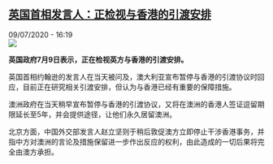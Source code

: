 <!--1594310105000-->
[英国首相发言人：正检视与香港的引渡安排](http://www.rfi.fr//cn/%E6%AC%A7%E6%B4%B2/20200709-%E8%8B%B1%E5%9B%BD%E9%A6%96%E7%9B%B8%E5%8F%91%E8%A8%80%E4%BA%BA-%E6%AD%A3%E6%A3%80%E8%A7%86%E4%B8%8E%E9%A6%99%E6%B8%AF%E7%9A%84%E5%BC%95%E6%B8%A1%E5%AE%89%E6%8E%92)
------

<div>09/07/2020 - 16:19</div><img src="https://s.rfi.fr/media/display/7b95d2c0-ab2d-11ea-8f4b-005056bff430/w:310/p:16x9/2020-06-03T000000Z_625313506_RC2R1H93SD0B_RTRMADP_3_BRITAIN-POLITICS-JOHNSON.JPG"><p><strong>英国政府7月9日表示，正在检视英方与香港的引渡安排。</strong></p><div class="t-content__body u-clearfix"><div class="m-interstitial"></div><p>英国首相约翰逊的发言人在当天被问及，澳大利亚宣布暂停与香港的引渡协议时回应，目前正在研究相关引渡安排，但认为与香港已经有重要的保障措施。</p><p>澳洲政府在当天稍早宣布暂停与香港的引渡协议，又将在澳洲的香港人签证逗留期限延长至5年，并会提供途径，让他们永久居留澳洲。</p><p>北京方面，中国外交部发言人赵立坚则于稍后敦促澳方立即停止干涉香港事务，并指中方对澳洲的言论及措施保留进一步作出反应的权利，由此造成的一切后果将完全由澳方承担。</p><div class="o-self-promo o-self-promo--nl o-self-promo--hidden" data-selfpromo-newsletter></div><div class="o-self-promo o-self-promo--app o-self-promo--hidden" data-selfpromo-app></div></div>
